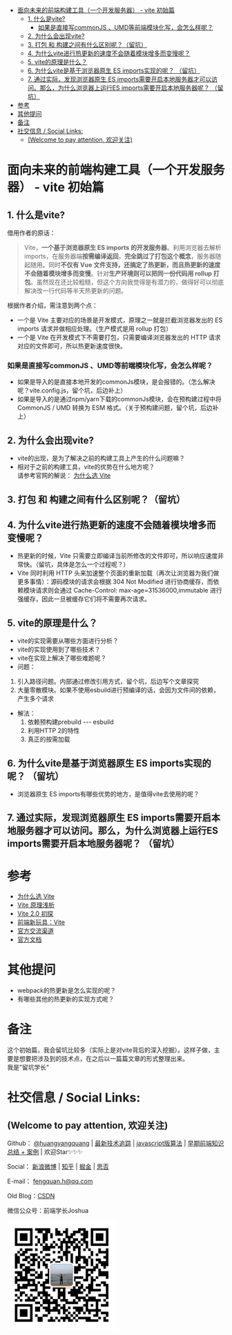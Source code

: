 
<!-- TOC -->

- [面向未来的前端构建工具（一个开发服务器） - vite 初始篇](#面向未来的前端构建工具一个开发服务器---vite-初始篇)
  - [1. 什么是vite?](#1-什么是vite)
    - [如果是直接写commonJS 、UMD等前端模块化写，会怎么样呢？](#如果是直接写commonjs-umd等前端模块化写会怎么样呢)
  - [2. 为什么会出现vite?](#2-为什么会出现vite)
  - [3. 打包 和 构建之间有什么区别呢？（留坑）](#3-打包-和-构建之间有什么区别呢留坑)
  - [4. 为什么vite进行热更新的速度不会随着模块增多而变慢呢？](#4-为什么vite进行热更新的速度不会随着模块增多而变慢呢)
  - [5. vite的原理是什么？](#5-vite的原理是什么)
  - [6. 为什么vite是基于浏览器原生 ES imports实现的呢？  （留坑）](#6-为什么vite是基于浏览器原生-es-imports实现的呢--留坑)
  - [7. 通过实际，发现浏览器原生 ES imports需要开启本地服务器才可以访问。那么，为什么浏览器上运行ES imports需要开启本地服务器呢？  （留坑）](#7-通过实际发现浏览器原生-es-imports需要开启本地服务器才可以访问那么为什么浏览器上运行es-imports需要开启本地服务器呢--留坑)
- [参考](#参考)
- [其他提问](#其他提问)
- [备注](#备注)
- [社交信息 / Social Links:](#社交信息--social-links)
  - [(Welcome to pay attention, 欢迎关注)](#welcome-to-pay-attention-欢迎关注)

<!-- /TOC -->
# 面向未来的前端构建工具（一个开发服务器） - vite 初始篇

## 1. 什么是vite?
借用作者的原话：
> Vite，**一个基于浏览器原生 ES imports 的开发服务器**。利用浏览器去解析 imports，在服务器端**按需编译返回**，**完全跳过了打包这个概念**，服务器随起随用。同时**不仅有 Vue 文件支持，还搞定了热更新，而且热更新的速度不会随着模块增多而变慢**。针对**生产环境则可以把同一份代码用 rollup 打包**。虽然现在还比较粗糙，但这个方向我觉得是有潜力的，做得好可以彻底解决改一行代码等半天热更新的问题。  

根据作者介绍，需注意到两个点：  
- 一个是 Vite 主要对应的场景是开发模式，原理之一就是拦截浏览器发出的 ES imports 请求并做相应处理。（生产模式是用 rollup 打包）
- 一个是 Vite 在开发模式下不需要打包，只需要编译浏览器发出的 HTTP 请求对应的文件即可，所以热更新速度很快。  

### 如果是直接写commonJS 、UMD等前端模块化写，会怎么样呢？
- 如果是导入的是直接本地开发的commonJs模块，是会报错的。（怎么解决呢？vite.config.js，留个坑，后边补上）
- 如果是导入的是通过npm/yarn下载的commonJs模块，会在预构建过程中将 CommonJS / UMD 转换为 ESM 格式。（关于预构建问题，留个坑，后边补上）


## 2. 为什么会出现vite?   
- vite的出现，是为了解决之前的构建工具上产生的什么问题嘛？    
- 相对于之前的构建工具，vite的优势在什么地方呢？  
请参考官网的解说： [为什么选 Vite](https://cn.vitejs.dev/guide/why.html) 

## 3. 打包 和 构建之间有什么区别呢？（留坑）

## 4. 为什么vite进行热更新的速度不会随着模块增多而变慢呢？
- 热更新的时候，Vite 只需要立即编译当前所修改的文件即可，所以响应速度非常快。（留坑，具体是怎么一个过程呢？）
- Vite 同时利用 HTTP 头来加速整个页面的重新加载（再次让浏览器为我们做更多事情）：源码模块的请求会根据 304 Not Modified 进行协商缓存，而依赖模块请求则会通过 Cache-Control: max-age=31536000,immutable 进行强缓存，因此一旦被缓存它们将不需要再次请求。

## 5. vite的原理是什么？  
- vite的实现需要从哪些方面进行分析？    
- vite的实现使用到了哪些技术？  
- vite在实现上解决了哪些难题呢？  
- 问题：
1. 引入路径问题。内部通过修改引用方式，留个坑，后边写个文章探究
2. 大量零散模块。如果不使用esbuild进行预编译的话，会因为文件间的依赖，产生多个请求
- 解法：
  1. 依赖预构建prebuild --- esbuild
  2. 利用HTTP 2的特性
  3. 真正的按需加载

## 6. 为什么vite是基于浏览器原生 ES imports实现的呢？  （留坑）
- 浏览器原生 ES imports有哪些优势的地方，是值得vite去使用的呢？

## 7. 通过实际，发现浏览器原生 ES imports需要开启本地服务器才可以访问。那么，为什么浏览器上运行ES imports需要开启本地服务器呢？  （留坑）

# 参考
- [为什么选 Vite](https://cn.vitejs.dev/guide/why.html)  
- [Vite 原理浅析](https://juejin.cn/post/6844904146915573773#heading-1)
- [Vite 2.0 初探](https://juejin.cn/post/6943821414747078687)
- [前端新玩具：Vite](https://github.com/zce/vite-essentials)
- [官方交流渠道](https://discord.com/)
- [官方文档](https://cn.vitejs.dev/guide/features.html)

# 其他提问
- webpack的热更新是怎么实现的呢？
- 有哪些其他的热更新的实现方式呢？

# 备注
这个初始篇，我会留坑比较多（实际上是对vite背后的深入挖掘）。这样子做，主要是想要把涉及到的技术点，在之后以一篇篇文章的形式整理出来。  
我是”留坑学长“


# 社交信息 / Social Links:
 ## (Welcome to pay attention, 欢迎关注)
Github：
[@huangyangquang](https://github.com/huangyangquang) | [最新技术追踪](https://github.com/huangyangquang/Latest-technology-tracking) | [javascript版算法](https://github.com/huangyangquang/Algorithm) | [早期前端知识总结 + 案例](https://github.com/huangyangquang/DEMO) | 欢迎Star✨✨✨


Social：
[新浪微博](https://weibo.com/u/6385661354) | [知乎](https://www.zhihu.com/people/cclv3) | [掘金](https://juejin.cn/user/2735240661699181) | [思否](https://segmentfault.com/u/c_z7wgq/articles) 

E-mail： fengquan.h@qq.com  

Old Blog：[CSDN](https://blog.csdn.net/huangyangquan3?type=blog)

微信公众号：前端学长Joshua  

<img src="../../static/img/wechatQrCode.jpg" width="50%">
 